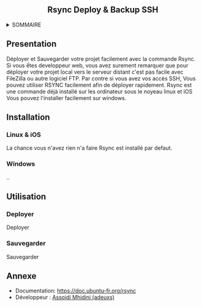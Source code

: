 <div id="top"></div>

<!-- PROJECT LOGO -->
<br />
<div align="center">
  <h2 align="center">Rsync Deploy & Backup SSH</h2>
</div>

<!-- SOMMAIRE -->
<details>
  <summary>SOMMAIRE</summary>
  <ol>
    <li><a href="#Presentation">Présentation</a></li>
    <li>
      <a href="#installation">Installation</a>
      <ul>
        <li><a href="#Linux & iOS">Linux & iOS</a></li>
         <li><a href="#Windows">Windows</a></li>
      </ul>
    </li>
    <li>
      <a href="#Utilisation">Utilisation</a>
      <ul>
        <li><a href="#Deployer">Déployer</a></li>
         <li><a href="#Sauvegarder">Sauvegarder</a></li>
      </ul>
    </li>
    <li><a href="#Annexe">Annexe</a></li>
  </ol>
</details>

## Presentation
Déployer et Sauvegarder votre projet facilement avec la commande Rsync.
Si vous ếtes developpeur web, vous avez surement remarquer que pour déployer votre projet local vers le serveur distant c'est pas facile avec FileZilla ou autre logiciel FTP.
Par contre si vous avez vos accès SSH, Vous pouvez utiliser RSYNC facilement afin de déployer rapidement.
Rsync est une commande déjà installé sur les ordinateur sous le noyeau linux et iOS
Vous pouvez l'installer facilement sur windows.

## Installation 

### Linux & iOS

La chance vous n'avez rien n'a faire Rsync est installé par defaut.

### Windows

..

## Utilisation

### Deployer

Deployer

### Sauvegarder

Sauvegarder


## Annexe

- Documentation: https://doc.ubuntu-fr.org/rsync
- Développeur : [Assoidi Mhidini (adeuxs)](https://assoidi.fr)
